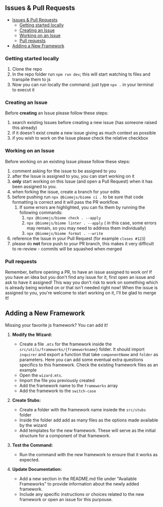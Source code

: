 ## Issues & Pull Requests

- [Issues \& Pull Requests](#issues--pull-requests)
  - [Getting started locally](#getting-started-locally)
  - [Creating an Issue](#creating-an-issue)
  - [Working on an Issue](#working-on-an-issue)
  - [Pull requests](#pull-requests)
- [Adding a New Framework](#adding-a-new-framework)

### Getting started locally

1. Clone the repo
2. In the repo folder run `npm run dev`; this will start watching ts files and transpile them to js
3. Now you can run locally the command: just type `npx .` in your terminal to execut it

### Creating an Issue

Before **creating** an Issue please follow these steps:

1. search existing Issues before creating a new issue (has someone raised this already)
2. if it doesn't exist create a new issue giving as much context as possible
3. if you wish to work on the Issue please check the relative checkbox

### Working on an Issue

Before working on an existing Issue please follow these steps:

1. comment asking for the issue to be assigned to you
2. after the Issue is assigned to you, you can start working on it
3. **only** start working on this Issue (and open a Pull Request) when it has been assigned to you.
4. when forking the issue, create a branch for your edits
5. before pushing run `npx @biomejs/biome ci .` to be sure that code formatting is correct and it will pass the PR workflow.
   1. If some errors are highlighted, you can fix them by running the following commands:
      1. `npx @biomejs/biome check . --apply`
      2. `npx @biomejs/biome linter . --apply` ( in this case, some errors may remain, so you may need to address them individually)
      3. `npx @biomejs/biome format . --write`
6. reference the Issue in your Pull Request (for example `closes #123`)
7. please do **not** force push to your PR branch, this makes it very difficult to re-review - commits will be squashed when merged

### Pull requests

Remember, before opening a PR, to have an issue assigned to work on! If you have an idea but you don't find any issue for it, first open an issue and ask to have it assigned! This way you don't risk to work on something which is already being worked on or that isn't needed right now!
When the issue is assigned to you, you're welcome to start working on it, I'll be glad to merge it!

## Adding a New Framework

Missing your favorite js framework? You can add it!

1. **Modify the Wizard:**

   - Create a file `.mts` for the framework inside the `src/utils/frameworks/{frameworkname}` folder.
     It should import `inquirer` and export a function that take `componentName` and `folder` as parameters.
     Here you can add some eventual extra questions specifics to this framework. Check the existing framework files as an example
   - Open the `wizard.mts`.
   - Import the file you previously created
   - Add the framework name to the `frameworks` array
   - Add the framework to the `switch-case`

2. **Create Stubs:**

   - Create a folder with the framework name insiede the `src/stubs` folder
   - Inside the folder add add as many files as the options made available by the wizard
   - Add templates for the new framework. These will serve as the initial structure for a component of that framework.

3. **Test the Command:**

   - Run the command with the new framework to ensure that it works as expected.

4. **Update Documentation:**
   - Add a new section in the README.md file under "Available Frameworks" to provide information about the newly added framework.
   - Include any specific instructions or choices related to the new framework or open an issue for this purpouse.
